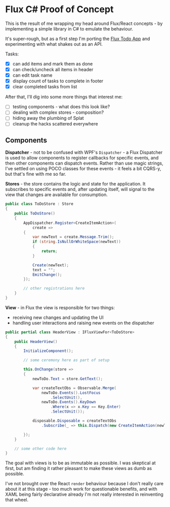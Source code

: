 # Flux C# Proof of Concept

This is the result of me wrapping my head around Flux/React concepts -
by implementing a simple library in C# to emulate the behaviour.

It's super-rough, but as a first step I'm porting the
[Flux Todo App](https://github.com/facebook/flux/blob/2e6238c632dcaf276a303bc3239d7c273b94f9fd/docs/TodoList.md)
and experimenting with what shakes out as an API.

Tasks:

 - [x] can add items and mark them as done
 - [x] can check/uncheck all items in header
 - [x] can edit task name
 - [x] display count of tasks to complete in footer
 - [x] clear completed tasks from list

After that, I'll dig into some more things that interest me:

 - [ ] testing components - what does this look like?
 - [ ] dealing with complex stores - composition?
 - [ ] hiding away the plumbing of Splat
 - [ ] cleanup the hacks scattered everywhere

## Components

**Dispatcher** - not to be confused with WPF's `Dispatcher` - a Flux Dispatcher
is used to allow components to register callbacks for specific events, and then
other components can dispatch events. Rather than use magic strings, I've settled
on using POCO classes for these events - it feels a bit CQRS-y, but that's fine
with me so far.

**Stores** - the store contains the logic and state for the application. It subscribes
to specific events and, after updating itself, will signal to the view that changes
are available for consumption.

```csharp
public class ToDoStore : Store
{
    public ToDoStore()
    {
        AppDispatcher.Register<CreateItemAction>(
            create =>
        {
            var newText = create.Message.Trim();
            if (string.IsNullOrWhiteSpace(newText))
            {
                return;
            }

            Create(newText);
            text = "";
            EmitChange();
        });

        // other registrations here
    }
}
```

**View** - in Flux the view is responsible for two things:

 - receiving new changes and updating the UI
 - handling user interactions and raising new events on the dispatcher

```csharp
public partial class HeaderView : IFluxViewFor<ToDoStore>
{
    public HeaderView()
    {
        InitializeComponent();

        // some ceremony here as part of setup

        this.OnChange(store =>
        {
            newToDo.Text = store.GetText();

            var createTextObs = Observable.Merge(
                newToDo.Events().LostFocus
                    .SelectUnit(),
                newToDo.Events().KeyDown
                    .Where(x => x.Key == Key.Enter)
                    .SelectUnit());

            disposable.Disposable = createTextObs
                .Subscribe(_ => this.Dispatch(new CreateItemAction(newToDo.Text))),

        });
    }

    // some other code here
}
```
The goal with views is to be as immutable as possible. I was skeptical at first, but
am finding it rather pleasant to make these views as dumb as possible.

I've not brought over the React `render` behaviour because I don't really care
about it at this stage - too much work for questionable benefits, and with XAML being
fairly declarative already I'm not really interested in reinventing that wheel.